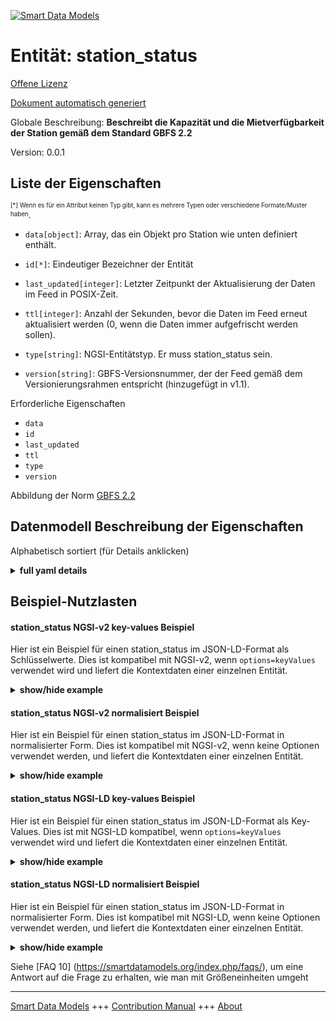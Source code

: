<!-- 10-Header -->    
[![Smart Data Models](https://smartdatamodels.org/wp-content/uploads/2022/01/SmartDataModels_logo.png "Logo")](https://smartdatamodels.org)    
Entität: station_status    
=======================<!-- /10-Header -->    
<!-- 15-License -->    
[Offene Lizenz](https://github.com/smart-data-models//dataModel.GBFS/blob/master/station_status/LICENSE.md)    
[Dokument automatisch generiert](https://docs.google.com/presentation/d/e/2PACX-1vTs-Ng5dIAwkg91oTTUdt8ua7woBXhPnwavZ0FxgR8BsAI_Ek3C5q97Nd94HS8KhP-r_quD4H0fgyt3/pub?start=false&loop=false&delayms=3000#slide=id.gb715ace035_0_60)    
<!-- /15-License -->    
<!-- 20-Description -->    
Globale Beschreibung: **Beschreibt die Kapazität und die Mietverfügbarkeit der Station gemäß dem Standard GBFS 2.2**    
Version: 0.0.1    
<!-- /20-Description -->    
<!-- 30-PropertiesList -->    
## Liste der Eigenschaften    
<sup><sub>[*] Wenn es für ein Attribut keinen Typ gibt, kann es mehrere Typen oder verschiedene Formate/Muster haben</sub></sup>.    
- `data[object]`: Array, das ein Objekt pro Station wie unten definiert enthält.  	    
- `id[*]`: Eindeutiger Bezeichner der Entität  - `last_updated[integer]`: Letzter Zeitpunkt der Aktualisierung der Daten im Feed in POSIX-Zeit.  - `ttl[integer]`: Anzahl der Sekunden, bevor die Daten im Feed erneut aktualisiert werden (0, wenn die Daten immer aufgefrischt werden sollen).  - `type[string]`: NGSI-Entitätstyp. Er muss station_status sein.  - `version[string]`: GBFS-Versionsnummer, der der Feed gemäß dem Versionierungsrahmen entspricht (hinzugefügt in v1.1).  <!-- /30-PropertiesList -->    
<!-- 35-RequiredProperties -->    
Erforderliche Eigenschaften    
- `data`  - `id`  - `last_updated`  - `ttl`  - `type`  - `version`  <!-- /35-RequiredProperties -->    
<!-- 40-RequiredProperties -->    
Abbildung der Norm [GBFS 2.2](https://github.com/NABSA/gbfs/blob/v2.2/gbfs.md)    
<!-- /40-RequiredProperties -->    
<!-- 50-DataModelHeader -->    
## Datenmodell Beschreibung der Eigenschaften    
Alphabetisch sortiert (für Details anklicken)    
<!-- /50-DataModelHeader -->    
<!-- 60-ModelYaml -->    
<details><summary><strong>full yaml details</strong></summary>      
```yaml    
station_status:      
  description: Describes the capacity and rental availability of the station According to the Standard GBFS 2.2      
  properties:      
    data:      
      description: Array that contains one object per station as defined below.      
      properties:      
        stations:      
          items:      
            properties:      
              is_installed:      
                description: 'Is the station currently on the street?'      
                type: boolean      
              is_renting:      
                description: 'Is the station currently renting vehicles?'      
                type: boolean      
              is_returning:      
                description: 'Is the station accepting vehicle returns?'      
                type: boolean      
              last_reported:      
                description: The last time this station reported its status to the operator's backend in POSIX time.      
                minimum: 1450155600      
                type: number      
              num_bikes_available:      
                description: Number of vehicles of any type physically available for rental at the station.      
                minimum: 0      
                type: number      
              num_bikes_disabled:      
                description: Number of disabled vehicles of any type at the station.      
                minimum: 0      
                type: number      
              num_docks_available:      
                description: Number of functional docks physically at the station.      
                minimum: 0      
                type: number      
              num_docks_disabled:      
                description: Number of empty but disabled docks at the station.      
                minimum: 0      
                type: number      
              station_id:      
                description: Identifier of a station.      
                type: string      
              vehicle_docks_available:      
                dependencies:      
                  vehicle_docks_available:      
                    - vehicle_type_ids      
                    - count      
                description: Object displaying available docks by vehicle type (added in v2.1-RC).      
                items:      
                  properties:      
                    count:      
                      description: A number representing the total number of available docks for the defined vehicle type (added in v2.1-RC).      
                      minimum: 0      
                      type: number      
                    vehicle_type_ids:      
                      description: An array of strings where each string represents a vehicle_type_id that is able to use a particular type of dock at the station (added in v2.1-RC).      
                      items:      
                        type: string      
                      type: array      
                  type: object      
                type: array      
              vehicles:      
                description: Array of objects containing data about a specific vehicle that is present at the docking station (added in v2.1-RC).      
                items:      
                  properties:      
                    bike_id:      
                      description: Rotated identifier of a vehicle (added in v2.1-RC).      
                      type: string      
                    current_range_meters:      
                      description: The furthest distance in meters that the vehicle can travel without recharging or refueling with the vehicle's current charge or fuel (added in v2.1-RC).      
                      minimum: 0      
                      type: number      
                    is_disabled:      
                      description: 'Is the vehicle currently disabled (broken)? (added in v2.1-RC)'      
                      type: boolean      
                    is_reserved:      
                      description: 'Is the vehicle currently reserved for someone else? (added in v2.1-RC)'      
                      type: boolean      
                    vehicle_type_id:      
                      description: The vehicle_type_id of this vehicle as described in vehicle_types.json (added in v2.1-RC).      
                      type: string      
                  type: object      
                required:      
                  - bike_id      
                  - is_reserved      
                  - is_disabled      
                  - vehicle_type_id      
                type: array      
              vehicles_types_available:      
                description: Array of objects displaying the total number of each vehicle type at the station (added in v2.1-RC).      
                items:      
                  properties:      
                    count:      
                      description: A number representing the total amount of this vehicle type at the station (added in v2.1-RC).      
                      minimum: 0      
                      type: number      
                    vehicle_type_id:      
                      description: The vehicle_type_id of vehicle at the station (added in v2.1-RC).      
                      type: string      
                  type: object      
                type: array      
            type: object      
          required:      
            - station_id      
            - num_bikes_available      
            - is_installed      
            - is_renting      
            - is_returning      
            - last_reported      
          type: array      
      required:      
        - stations      
      type: object      
      x-ngsi:      
        type: Property      
    id:      
      anyOf:      
        - description: Identifier format of any NGSI entity      
          maxLength: 256      
          minLength: 1      
          pattern: ^[\w\-\.\{\}\$\+\*\[\]`|~^@!,:\\]+$      
          type: string      
          x-ngsi:      
            type: Property      
        - description: Identifier format of any NGSI entity      
          format: uri      
          type: string      
          x-ngsi:      
            type: Property      
      description: Unique identifier of the entity      
      x-ngsi:      
        type: Property      
    last_updated:      
      description: Last time the data in the feed was updated in POSIX time.      
      minimum: 1450155600      
      type: integer      
      x-ngsi:      
        type: Property      
    ttl:      
      description: Number of seconds before the data in the feed will be updated again (0 if the data should always be refreshed).      
      minimum: 0      
      type: integer      
      x-ngsi:      
        type: Property      
    type:      
      description: NGSI entity type. It has to be station_status      
      enum:      
        - station_status      
      type: string      
      x-ngsi:      
        type: Property      
    version:      
      description: 'GBFS version number to which the feed conforms, according to the versioning framework (added in v1.1).'      
      enum:      
        - 2.1-RC2      
        - 2.1      
        - 2.2      
        - 3.0      
      type: string      
      x-ngsi:      
        type: Property      
  required:      
    - data      
    - id      
    - last_updated      
    - ttl      
    - type      
    - version      
  type: object      
  x-derived-from: https://github.com/NABSA/gbfs/blob/v2.2/gbfs.md      
  x-disclaimer: 'Redistribution and use in source and binary forms, with or without modification, are permitted  provided that the license conditions are met. Copyleft (c) 2022 Contributors to Smart Data Models Program'      
  x-license-url: https://github.com/smart-data-models/dataModel.GBFS/blob/master/station_status/LICENSE.md      
  x-model-schema: https://smart-data-models.github.io/dataModel.GBFS/station_status/schema.json      
  x-model-tags: GBFS      
  x-version: 0.0.1      
```    
</details>      
<!-- /60-ModelYaml -->    
<!-- 70-MiddleNotes -->    
<!-- /70-MiddleNotes -->    
<!-- 80-Examples -->    
## Beispiel-Nutzlasten    
#### station_status NGSI-v2 key-values Beispiel    
Hier ist ein Beispiel für einen station_status im JSON-LD-Format als Schlüsselwerte. Dies ist kompatibel mit NGSI-v2, wenn `options=keyValues` verwendet wird und liefert die Kontextdaten einer einzelnen Entität.    
<details><summary><strong>show/hide example</strong></summary>      
```json  
{  
  "id": "urn:ngsi-ld:station_status:id:FNNO:60592292",  
  "type": "station_status",  
  "last_updated": 1609866247,  
  "ttl": 0,  
  "version": "3.0",  
  "data": {  
    "stations": [  
      {  
        "station_id": "station1",  
        "is_installed": true,  
        "is_renting": true,  
        "is_returning": true,  
        "last_reported": 1609866125,  
        "num_docks_available": 3,  
        "vehicle_docks_available": [  
          {  
            "vehicle_type_ids": [  
              "abc123"  
            ],  
            "count": 2  
          },  
          {  
            "vehicle_type_ids": [  
              "def456"  
            ],  
            "count": 1  
          }  
        ],  
        "num_bikes_available": 1,  
        "vehicle_types_available": [  
          {  
            "vehicle_type_id": "abc123",  
            "count": 1  
          },  
          {  
            "vehicle_type_id": "def456",  
            "count": 0  
          }  
        ]  
      },  
      {  
        "station_id": "station2",  
        "is_installed": true,  
        "is_renting": true,  
        "is_returning": true,  
        "last_reported": 1609866106,  
        "num_docks_available": 8,  
        "vehicle_docks_available": [  
          {  
            "vehicle_type_ids": [  
              "abc123"  
            ],  
            "count": 6  
          },  
          {  
            "vehicle_type_ids": [  
              "def456"  
            ],  
            "count": 2  
          }  
        ],  
        "num_bikes_available": 6,  
        "vehicle_types_available": [  
          {  
            "vehicle_type_id": "abc123",  
            "count": 2  
          },  
          {  
            "vehicle_type_id": "def456",  
            "count": 4  
          }  
        ]  
      }  
    ]  
  }  
}  
```  
</details>    
#### station_status NGSI-v2 normalisiert Beispiel    
Hier ist ein Beispiel für einen station_status im JSON-LD-Format in normalisierter Form. Dies ist kompatibel mit NGSI-v2, wenn keine Optionen verwendet werden, und liefert die Kontextdaten einer einzelnen Entität.    
<details><summary><strong>show/hide example</strong></summary>      
```json  
{  
  "id": "urn:ngsi-ld:station_status:id:FNNO:60592292",  
  "type": "station_status",  
  "last_updated": {  
    "type": "Number",  
    "value": 1609866247  
  },  
  "ttl": {  
    "type": "Boolean",  
    "value": false  
  },  
  "version": {  
    "type": "Text",  
    "value": "3.0"  
  },  
  "data": {  
    "type": "StructuredValue",  
    "value": {  
      "stations": [  
        {  
          "station_id": "station1",  
          "is_installed": true,  
          "is_renting": true,  
          "is_returning": true,  
          "last_reported": 1609866125,  
          "num_docks_available": 3,  
          "vehicle_docks_available": [  
            {  
              "vehicle_type_ids": [  
                "abc123"  
              ],  
              "count": 2  
            },  
            {  
              "vehicle_type_ids": [  
                "def456"  
              ],  
              "count": 1  
            }  
          ],  
          "num_bikes_available": 1,  
          "vehicle_types_available": [  
            {  
              "vehicle_type_id": "abc123",  
              "count": 1  
            },  
            {  
              "vehicle_type_id": "def456",  
              "count": 0  
            }  
          ]  
        },  
        {  
          "station_id": "station2",  
          "is_installed": true,  
          "is_renting": true,  
          "is_returning": true,  
          "last_reported": 1609866106,  
          "num_docks_available": 8,  
          "vehicle_docks_available": [  
            {  
              "vehicle_type_ids": [  
                "abc123"  
              ],  
              "count": 6  
            },  
            {  
              "vehicle_type_ids": [  
                "def456"  
              ],  
              "count": 2  
            }  
          ],  
          "num_bikes_available": 6,  
          "vehicle_types_available": [  
            {  
              "vehicle_type_id": "abc123",  
              "count": 2  
            },  
            {  
              "vehicle_type_id": "def456",  
              "count": 4  
            }  
          ]  
        }  
      ]  
    }  
  }  
}  
```  
</details>    
#### station_status NGSI-LD key-values Beispiel    
Hier ist ein Beispiel für einen station_status im JSON-LD-Format als Key-Values. Dies ist mit NGSI-LD kompatibel, wenn `options=keyValues` verwendet wird und liefert die Kontextdaten einer einzelnen Entität.    
<details><summary><strong>show/hide example</strong></summary>      
```json  
{  
  "id": "urn:ngsi-ld:station_status:id:FNNO:60592292",  
  "type": "station_status",  
  "last_updated": 1609866247,  
  "ttl": 0,  
  "version": "3.0",  
  "data": {  
    "stations": [  
      {  
        "station_id": "station1",  
        "is_installed": true,  
        "is_renting": true,  
        "is_returning": true,  
        "last_reported": 1609866125,  
        "num_docks_available": 3,  
        "vehicle_docks_available": [  
          {  
            "vehicle_type_ids": [  
              "abc123"  
            ],  
            "count": 2  
          },  
          {  
            "vehicle_type_ids": [  
              "def456"  
            ],  
            "count": 1  
          }  
        ],  
        "num_bikes_available": 1,  
        "vehicle_types_available": [  
          {  
            "vehicle_type_id": "abc123",  
            "count": 1  
          },  
          {  
            "vehicle_type_id": "def456",  
            "count": 0  
          }  
        ]  
      },  
      {  
        "station_id": "station2",  
        "is_installed": true,  
        "is_renting": true,  
        "is_returning": true,  
        "last_reported": 1609866106,  
        "num_docks_available": 8,  
        "vehicle_docks_available": [  
          {  
            "vehicle_type_ids": [  
              "abc123"  
            ],  
            "count": 6  
          },  
          {  
            "vehicle_type_ids": [  
              "def456"  
            ],  
            "count": 2  
          }  
        ],  
        "num_bikes_available": 6,  
        "vehicle_types_available": [  
          {  
            "vehicle_type_id": "abc123",  
            "count": 2  
          },  
          {  
            "vehicle_type_id": "def456",  
            "count": 4  
          }  
        ]  
      }  
    ]  
  },  
  "@context": [  
    "https://smartdatamodels.org/context.jsonld",  
    "https://raw.githubusercontent.com/smart-data-models/dataModel.GBFS/master/context.jsonld"  
  ]  
}  
```  
</details>    
#### station_status NGSI-LD normalisiert Beispiel    
Hier ist ein Beispiel für einen station_status im JSON-LD-Format in normalisierter Form. Dies ist kompatibel mit NGSI-LD, wenn keine Optionen verwendet werden, und liefert die Kontextdaten einer einzelnen Entität.    
<details><summary><strong>show/hide example</strong></summary>      
```json  
{  
    "id": "urn:ngsi-ld:station_status:id:FNNO:60592292",  
    "type": "station_status",  
    "last_updated": {  
        "type": "Property",  
        "value": 1609866247  
    },  
    "ttl": {  
        "type": "Property",  
        "value": 0  
    },  
    "version": {  
        "type": "Property",  
        "value": "3.0"  
    },  
    "data": {  
        "type": "Property",  
        "value": {  
            "stations": [  
                {  
                    "station_id": "station1",  
                    "is_installed": true,  
                    "is_renting": true,  
                    "is_returning": true,  
                    "last_reported": 1609866125,  
                    "num_docks_available": 3,  
                    "vehicle_docks_available": [  
                        {  
                            "vehicle_type_ids": [  
                                "abc123"  
                            ],  
                            "count": 2  
                        },  
                        {  
                            "vehicle_type_ids": [  
                                "def456"  
                            ],  
                            "count": 1  
                        }  
                    ],  
                    "num_bikes_available": 1,  
                    "vehicle_types_available": [  
                        {  
                            "vehicle_type_id": "abc123",  
                            "count": 1  
                        },  
                        {  
                            "vehicle_type_id": "def456",  
                            "count": 0  
                        }  
                    ]  
                },  
                {  
                    "station_id": "station2",  
                    "is_installed": true,  
                    "is_renting": true,  
                    "is_returning": true,  
                    "last_reported": 1609866106,  
                    "num_docks_available": 8,  
                    "vehicle_docks_available": [  
                        {  
                            "vehicle_type_ids": [  
                                "abc123"  
                            ],  
                            "count": 6  
                        },  
                        {  
                            "vehicle_type_ids": [  
                                "def456"  
                            ],  
                            "count": 2  
                        }  
                    ],  
                    "num_bikes_available": 6,  
                    "vehicle_types_available": [  
                        {  
                            "vehicle_type_id": "abc123",  
                            "count": 2  
                        },  
                        {  
                            "vehicle_type_id": "def456",  
                            "count": 4  
                        }  
                    ]  
                }  
            ]  
        }  
    },  
    "@context": [  
        "https://smartdatamodels.org/context.jsonld",  
        "https://raw.githubusercontent.com/smart-data-models/dataModel.GBFS/master/context.jsonld"  
    ]  
}  
```  
</details><!-- /80-Examples -->    
<!-- 90-FooterNotes -->    
<!-- /90-FooterNotes -->    
<!-- 95-Units -->    
Siehe [FAQ 10] (https://smartdatamodels.org/index.php/faqs/), um eine Antwort auf die Frage zu erhalten, wie man mit Größeneinheiten umgeht    
<!-- /95-Units -->    
<!-- 97-LastFooter -->    
---    
[Smart Data Models](https://smartdatamodels.org) +++ [Contribution Manual](https://bit.ly/contribution_manual) +++ [About](https://bit.ly/Introduction_SDM)<!-- /97-LastFooter -->    
